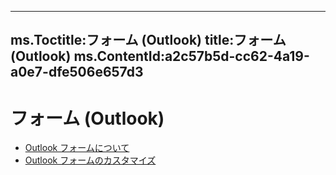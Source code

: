 

---
ms.Toctitle:フォーム (Outlook)
title:フォーム (Outlook)
ms.ContentId:a2c57b5d-cc62-4a19-a0e7-dfe506e657d3
---
# フォーム (Outlook)


- [Outlook フォームについて](61710a8d-e857-4522-9544-da30c0d75fe0.md)
- [Outlook フォームのカスタマイズ](dfdc2871-acb7-4860-a7e0-1462525e877e.md)



